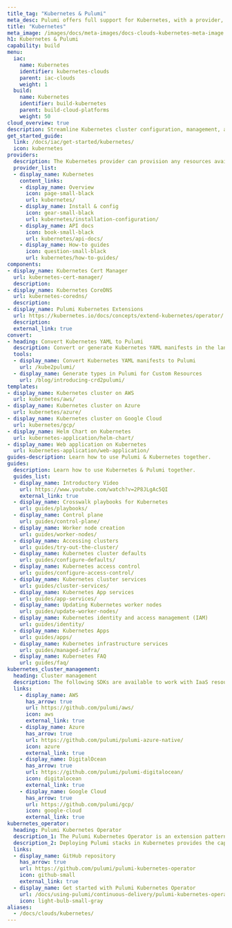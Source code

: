 ```yaml
---
title_tag: "Kubernetes & Pulumi"
meta_desc: Pulumi offers full support for Kubernetes, with a provider, an operator, 3+ components, multiple templates, and several guides.
title: "Kubernetes"
meta_image: /images/docs/meta-images/docs-clouds-kubernetes-meta-image.png
h1: Kubernetes & Pulumi
capability: build
menu:
  iac:
    name: Kubernetes
    identifier: kubernetes-clouds
    parent: iac-clouds
    weight: 1
  build:
    name: Kubernetes
    identifier: build-kubernetes
    parent: build-cloud-platforms
    weight: 50
cloud_overview: true
description: Streamline Kubernetes cluster configuration, management, and application workload deployments using TypeScript, Python, Go, C#, Java or YAML. Use the Pulumi Kubernetes Operator to manage both Kubernetes and cloud resources.
get_started_guide:
  link: /docs/iac/get-started/kubernetes/
  icon: kubernetes
providers:
  description: The Kubernetes provider can provision any resources available in the Kubernetes API.
  provider_list:
  - display_name: Kubernetes
    content_links:
    - display_name: Overview
      icon: page-small-black
      url: kubernetes/
    - display_name: Install & config
      icon: gear-small-black
      url: kubernetes/installation-configuration/
    - display_name: API docs
      icon: book-small-black
      url: kubernetes/api-docs/
    - display_name: How-to guides
      icon: question-small-black
      url: kubernetes/how-to-guides/
components:
- display_name: Kubernetes Cert Manager
  url: kubernetes-cert-manager/
  description:
- display_name: Kubernetes CoreDNS
  url: kubernetes-coredns/
  description:
- display_name: Pulumi Kubernetes Extensions
  url: https://kubernetes.io/docs/concepts/extend-kubernetes/operator/
  description:
  external_link: true
convert:
- heading: Convert Kubernetes YAML to Pulumi
  description: Convert or generate Kubernetes YAML manifests in the language of your choice with Pulumi's tools.
  tools:
  - display_name: Convert Kubernetes YAML manifests to Pulumi
    url: /kube2pulumi/
  - display_name: Generate types in Pulumi for Custom Resources
    url: /blog/introducing-crd2pulumi/
templates:
- display_name: Kubernetes cluster on AWS
  url: kubernetes/aws/
- display_name: Kubernetes cluster on Azure
  url: kubernetes/azure/
- display_name: Kubernetes cluster on Google Cloud
  url: kubernetes/gcp/
- display_name: Helm Chart on Kubernetes
  url: kubernetes-application/helm-chart/
- display_name: Web application on Kubernetes
  url: kubernetes-application/web-application/
guides-description: Learn how to use Pulumi & Kubernetes together.
guides:
  description: Learn how to use Kubernetes & Pulumi together.
  guides_list:
  - display_name: Introductory Video
    url: https://www.youtube.com/watch?v=2P8JLgAc5QI
    external_link: true
  - display_name: Crosswalk playbooks for Kubernetes
    url: guides/playbooks/
  - display_name: Control plane
    url: guides/control-plane/
  - display_name: Worker node creation
    url: guides/worker-nodes/
  - display_name: Accessing clusters
    url: guides/try-out-the-cluster/
  - display_name: Kubernetes cluster defaults
    url: guides/configure-defaults/
  - display_name: Kubernetes access control
    url: guides/configure-access-control/
  - display_name: Kubernetes cluster services
    url: guides/cluster-services/
  - display_name: Kubernetes App services
    url: guides/app-services/
  - display_name: Updating Kubernetes worker nodes
    url: guides/update-worker-nodes/
  - display_name: Kubernetes identity and access management (IAM)
    url: guides/identity/
  - display_name: Kubernetes Apps
    url: guides/apps/
  - display_name: Kubernetes infrastructure services
    url: guides/managed-infra/
  - display_name: Kubernetes FAQ
    url: guides/faq/
kubernetes_cluster_management:
  heading: Cluster management
  description: The following SDKs are available to work with IaaS resources, and managed or self-managed Kubernetes clusters. The packages are available in Node.js (Javascript and Typescript), Python, Go, .NET and Java.
  links:
    - display_name: AWS
      has_arrow: true
      url: https://github.com/pulumi/aws/
      icon: aws
      external_link: true
    - display_name: Azure
      has_arrow: true
      url: https://github.com/pulumi/pulumi-azure-native/
      icon: azure
      external_link: true
    - display_name: DigitalOcean
      has_arrow: true
      url: https://github.com/pulumi/pulumi-digitalocean/
      icon: digitalocean
      external_link: true
    - display_name: Google Cloud
      has_arrow: true
      url: https://github.com/pulumi/gcp/
      icon: google-cloud
      external_link: true
kubernetes_operator:
  heading: Pulumi Kubernetes Operator
  description_1: The Pulumi Kubernetes Operator is an extension pattern that enables Kubernetes users to create a Stack as a first-class API resource, and use the StackController to drive the updates of the Stack until success.
  description_2: Deploying Pulumi stacks in Kubernetes provides the capability to build out CI/CD and automation systems into your clusters, creating native support to manage your infrastructure alongside your Kubernetes workloads.
  links:
  - display_name: GitHub repository
    has_arrow: true
    url: https://github.com/pulumi/pulumi-kubernetes-operator
    icon: github-small
    external_link: true
  - display_name: Get started with Pulumi Kubernetes Operator
    url: /docs/using-pulumi/continuous-delivery/pulumi-kubernetes-operator/
    icon: light-bulb-small-gray
aliases:
  - /docs/clouds/kubernetes/
---
```

